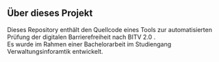 ## Über dieses Projekt

Dieses Repository enthält den Quellcode eines Tools zur automatisierten Prüfung der digitalen Barrierefreiheit nach BITV 2.0 .  
Es wurde im Rahmen einer Bachelorarbeit im Studiengang Verwaltungsinforamtik entwickelt.
